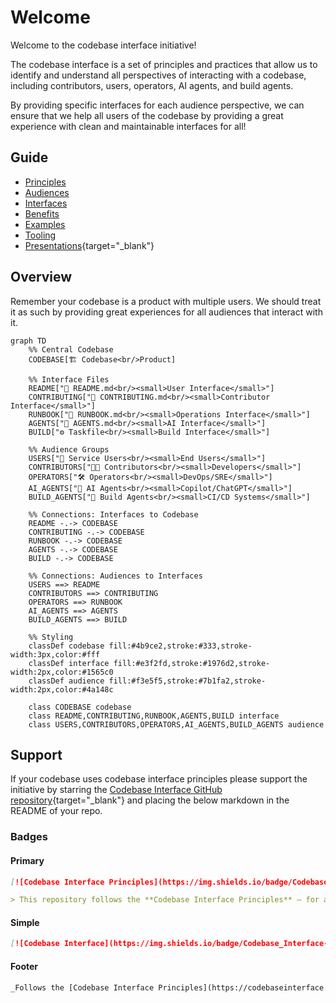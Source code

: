 # Welcome

Welcome to the codebase interface initiative!

The codebase interface is a set of principles and practices that allow us to identify and understand all perspectives of interacting with a codebase, including contributors, users, operators, AI agents, and build agents.

By providing specific interfaces for each audience perspective, we can ensure that we help all users of the codebase by providing a great experience with clean and maintainable interfaces for all!

## Guide

- [Principles](./principles.md)
- [Audiences](./audiences.md)
- [Interfaces](./interfaces.md)
- [Benefits](./benefits.md)
- [Examples](./examples.md)
- [Tooling](./tooling.md)
- [Presentations](https://codebaseinterface.org/presentations/){target="_blank"} 

## Overview

Remember your codebase is a product with multiple users. We should treat it as such by providing great experiences for all audiences that interact with it.

```mermaid
graph TD
    %% Central Codebase
    CODEBASE[🏗️ Codebase<br/>Product]
    
    %% Interface Files
    README["📖 README.md<br/><small>User Interface</small>"]
    CONTRIBUTING["👥 CONTRIBUTING.md<br/><small>Contributor Interface</small>"]
    RUNBOOK["🔧 RUNBOOK.md<br/><small>Operations Interface</small>"]
    AGENTS["🤖 AGENTS.md<br/><small>AI Interface</small>"]
    BUILD["⚙️ Taskfile<br/><small>Build Interface</small>"]
    
    %% Audience Groups
    USERS["👤 Service Users<br/><small>End Users</small>"]
    CONTRIBUTORS["🧑‍💻 Contributors<br/><small>Developers</small>"]
    OPERATORS["🛠️ Operators<br/><small>DevOps/SRE</small>"]
    AI_AGENTS["🤖 AI Agents<br/><small>Copilot/ChatGPT</small>"]
    BUILD_AGENTS["🚀 Build Agents<br/><small>CI/CD Systems</small>"]
    
    %% Connections: Interfaces to Codebase
    README -.-> CODEBASE
    CONTRIBUTING -.-> CODEBASE
    RUNBOOK -.-> CODEBASE
    AGENTS -.-> CODEBASE
    BUILD -.-> CODEBASE
    
    %% Connections: Audiences to Interfaces
    USERS ==> README
    CONTRIBUTORS ==> CONTRIBUTING
    OPERATORS ==> RUNBOOK
    AI_AGENTS ==> AGENTS
    BUILD_AGENTS ==> BUILD
    
    %% Styling
    classDef codebase fill:#4b9ce2,stroke:#333,stroke-width:3px,color:#fff
    classDef interface fill:#e3f2fd,stroke:#1976d2,stroke-width:2px,color:#1565c0
    classDef audience fill:#f3e5f5,stroke:#7b1fa2,stroke-width:2px,color:#4a148c
    
    class CODEBASE codebase
    class README,CONTRIBUTING,RUNBOOK,AGENTS,BUILD interface
    class USERS,CONTRIBUTORS,OPERATORS,AI_AGENTS,BUILD_AGENTS audience
```

## Support

If your codebase uses codebase interface principles please support the initiative by starring the [Codebase Interface GitHub repository](https://github.com/codebase-interface/codebaseinterface){target="_blank"} and placing the below markdown in the README of your repo.

### Badges

#### Primary

```md
[![Codebase Interface Principles](https://img.shields.io/badge/Codebase%20Interface-Principles-4b9ce2?style=flat-square&logo=semanticweb&logoColor=white)](https://codebaseinterface.org)

> This repository follows the **Codebase Interface Principles** — for a better experience for everyone who works with it.
```

#### Simple

```md
[![Codebase Interface](https://img.shields.io/badge/Codebase_Interface-Principles-blue?style=flat)](https://codebaseinterface.org)
```

#### Footer

```md
_Follows the [Codebase Interface Principles](https://codebaseinterface.org)._
```
